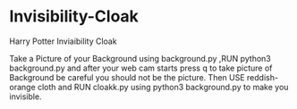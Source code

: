 # Invisibility-Cloak
Harry Potter Inviaibility Cloak

Take a Picture of your Background using background.py ,RUN python3 background.py and after your web cam starts press q to take picture of Background
be careful you should not be the picture.
Then
USE reddish-orange cloth and RUN cloakk.py using python3 background.py to make you invisible.
